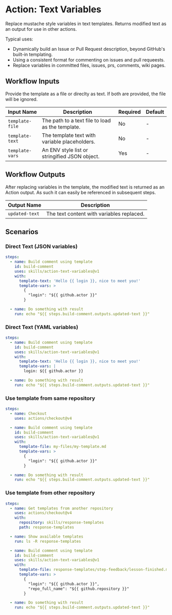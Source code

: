 # Action: Text Variables

Replace mustache style variables in text templates. Returns modified text as an
output for use in other actions.

Typical uses:

- Dynamically build an Issue or Pull Request description, beyond GitHub's
  built-in templating.
- Using a consistent format for commenting on issues and pull requeests.
- Replace variables in committed files, issues, prs, comments, wiki pages.

## Workflow Inputs

Provide the template as a file or direclty as text. If both are provided, the
file will be ignored.

| Input Name      | Description                                      | Required | Default |
| --------------- | ------------------------------------------------ | -------- | ------- |
| `template-file` | The path to a text file to load as the template. | No       | -       |
| `template-text` | The template text with variable placeholders.    | No       | -       |
| `template-vars` | An ENV style list or stringified JSON object.    | Yes      | -       |

## Workflow Outputs

After replacing variables in the template, the modified text is returned as an
Action output. As such it can easily be referenced in subsequent steps.

| Output Name    | Description                               |
| -------------- | ----------------------------------------- |
| `updated-text` | The text content with variables replaced. |

## Scenarios

### Direct Text (JSON variables)

```yaml
steps:
  - name: Build comment using template
    id: build-comment
    uses: skills/action-text-variables@v1
    with:
      template-text: 'Hello {{ login }}, nice to meet you!'
      template-vars: >
        {
          "login": "${{ github.actor }}"
        }

  - name: Do something with result
    run: echo "${{ steps.build-comment.outputs.updated-text }}"
```

### Direct Text (YAML variables)

```yaml
steps:
  - name: Build comment using template
    id: build-comment
    uses: skills/action-text-variables@v1
    with:
      template-text: 'Hello {{ login }}, nice to meet you!'
      template-vars: |
        login: ${{ github.actor }}

  - name: Do something with result
    run: echo "${{ steps.build-comment.outputs.updated-text }}"
```

### Use template from same repository

```yaml
steps:
  - name: Checkout
    uses: actions/checkout@v4

  - name: Build comment using template
    id: build-comment
    uses: skills/action-text-variables@v1
    with:
      template-file: my-files/my-template.md
      template-vars: >
        {
          "login": "${{ github.actor }}"
        }

  - name: Do something with result
    run: echo "${{ steps.build-comment.outputs.updated-text }}"
```

### Use template from other repository

<!-- prettier-ignore-start -->
```yaml
steps:
  - name: Get templates from another repository
    uses: actions/checkout@v4
    with:
      repository: skills/response-templates
      path: response-templates

  - name: Show available templates
    run: ls -R response-templates

  - name: Build comment using template
    id: build-comment
    uses: skills/action-text-variables@v1
    with:
      template-file: response-templates/step-feedback/lesson-finished.md
      template-vars: >
        {
          "login": "${{ github.actor }}",
          "repo_full_name": "${{ github.repository }}"
        }

  - name: Do something with result
    run: echo "${{ steps.build-comment.outputs.updated-text }}"
```
<!-- prettier-ignore-end -->
